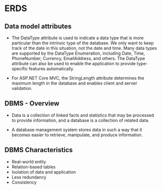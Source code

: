 # ERDS

## Data model attributes

- The DataType attribute is used to indicate a data type that is more particular than the intrinsic type of the database. We only want to keep track of the date in this situation, not the date and time. Many data types are supported by the DataType Enumeration, including Date, Time, PhoneNumber, Currency, EmailAddress, and others. The DataType attribute can also be used to enable the application to provide type-specific features automatically.

- For ASP.NET Core MVC, the StringLength attribute determines the maximum length in the database and enables client and server validation.


## DBMS - Overview

- Data is a collection of linked facts and statistics that may be processed to provide information, and a database is a collection of related data.

- A database management system stores data in such a way that it becomes easier to retrieve, manipulate, and produce information.

## DBMS Characteristics

- Real-world entity
- Relation-based tables
- Isolation of data and application
- Less redundancy
- Consistency